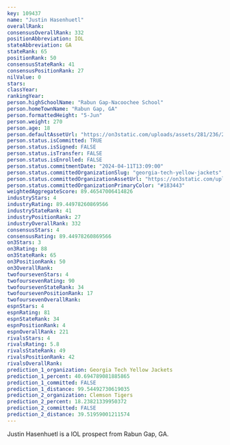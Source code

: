 ```yaml
---
key: 109437
name: "Justin Hasenhuetl"
overallRank: 
consensusOverallRank: 332
positionAbbreviation: IOL
stateAbbreviation: GA
stateRank: 65
positionRank: 50
consensusStateRank: 41
consensusPositionRank: 27
nilValue: 0
stars: 
classYear: 
rankingYear: 
person.highSchoolName: "Rabun Gap-Nacoochee School"
person.homeTownName: "Rabun Gap, GA"
person.formattedHeight: "5-Jun"
person.weight: 270
person.age: 18
person.defaultAssetUrl: "https://on3static.com/uploads/assets/281/236/236281.png"
person.status.isCommitted: TRUE
person.status.isSigned: FALSE
person.status.isTransfer: FALSE
person.status.isEnrolled: FALSE
person.status.commitmentDate: "2024-04-11T13:09:00"
person.status.committedOrganizationSlug: "georgia-tech-yellow-jackets"
person.status.committedOrganizationAssetUrl: "https://on3static.com/uploads/assets/767/214/214767.svg"
person.status.committedOrganizationPrimaryColor: "#183443"
weightedAggregateScore: 89.46547006414826
industryStars: 4
industryRating: 89.44978260869566
industryStateRank: 41
industryPositionRank: 27
industryOverallRank: 332
consensusStars: 4
consensusRating: 89.44978260869566
on3Stars: 3
on3Rating: 88
on3StateRank: 65
on3PositionRank: 50
on3OverallRank: 
twofoursevenStars: 4
twofoursevenRating: 90
twofoursevenStateRank: 34
twofoursevenPositionRank: 17
twofoursevenOverallRank: 
espnStars: 4
espnRating: 81
espnStateRank: 34
espnPositionRank: 4
espnOverallRank: 221
rivalsStars: 4
rivalsRating: 5.8
rivalsStateRank: 49
rivalsPositionRank: 42
rivalsOverallRank: 
prediction_1_organization: Georgia Tech Yellow Jackets
prediction_1_percent: 40.694789081885865
prediction_1_committed: FALSE
prediction_1_distance: 99.54492730619035
prediction_2_organization: Clemson Tigers
prediction_2_percent: 18.23821339950372
prediction_2_committed: FALSE
prediction_2_distance: 39.51959001211574
---
```

Justin Hasenhuetl is a IOL prospect from Rabun Gap, GA.
